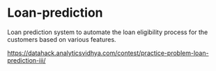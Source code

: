 # Loan-prediction
Loan prediction system to automate the loan eligibility process for the customers based on various features.

https://datahack.analyticsvidhya.com/contest/practice-problem-loan-prediction-iii/

